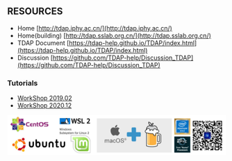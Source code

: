 
## RESOURCES

- Home [http://tdap.iphy.ac.cn/](http://tdap.iphy.ac.cn/)
- Home(building) [http://tdap.sslab.org.cn/](http://tdap.sslab.org.cn/)
- TDAP Document [https://tdap-help.github.io/TDAP/index.html](https://tdap-help.github.io/TDAP/index.html)
- Discussion [https://github.com/TDAP-help/Discussion_TDAP](https://github.com/TDAP-help/Discussion_TDAP)

### Tutorials
- [WorkShop 2019.02](https://github.com/TDAP-help/WorkShop2019.02)
- [WorkShop 2020.12](https://github.com/TDAP-help/WorkShop2020.12)

![](/uploads/system.png)

